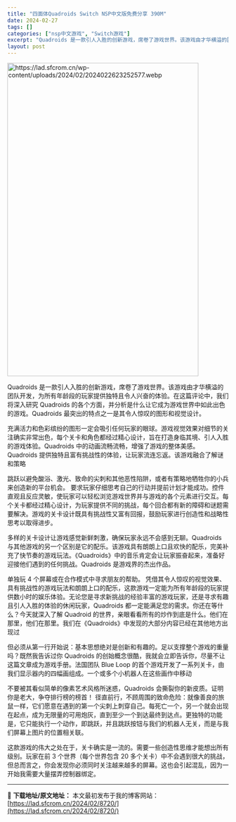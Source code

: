 ```yaml
---
title: "四面体Quadroids Switch NSP中文版免费分享 390M"
date: 2024-02-27
tags: []
categories: ["nsp中文游戏", "Switch游戏"]
excerpt: "Quadroids 是一款引人入胜的创新游戏，席卷了游戏世界。该游戏由才华横溢的团队开发，为所有年龄段的玩家提供独特且令人兴奋的体验。在这篇评论中，我们将深入研究 Quadroids 的各个方面，并分析是什么让它成为游戏世界中如此出色的游戏。Quadroids 最突出的特点之一是其令人惊叹的图形和视&hellip;"
layout: post
---
```


<img class="shrinkToFit aligncenter" src="https://lad.sfcrom.cn/wp-content/uploads/2024/02/2024022623252577.webp" alt="https://lad.sfcrom.cn/wp-content/uploads/2024/02/2024022623252577.webp" width="435" height="711" />

Quadroids 是一款引人入胜的创新游戏，席卷了游戏世界。该游戏由才华横溢的团队开发，为所有年龄段的玩家提供独特且令人兴奋的体验。在这篇评论中，我们将深入研究 Quadroids 的各个方面，并分析是什么让它成为游戏世界中如此出色的游戏。Quadroids 最突出的特点之一是其令人惊叹的图形和视觉设计。

充满活力和色彩缤纷的图形一定会吸引任何玩家的眼球。游戏视觉效果对细节的关注确实非常出色，每个关卡和角色都经过精心设计，旨在打造身临其境、引人入胜的游戏体验。Quadroids 中的动画流畅流畅，增强了游戏的整体美感。Quadroids 提供独特且富有挑战性的体验，让玩家流连忘返。该游戏融合了解谜和策略

跳跃以避免酸浴、激光、致命的尖刺和其他恶性陷阱，或者有策略地牺牲你的小兵来创造新的平台机会。
要求玩家仔细思考自己的行动并提前计划才能成功。控件直观且反应灵敏，使玩家可以轻松浏览游戏世界并与游戏的各个元素进行交互。每个关卡都经过精心设计，为玩家提供不同的挑战，每个回合都有新的障碍和谜题需要解决。游戏的关卡设计既具有挑战性又富有回报，鼓励玩家进行创造性和战略性思考以取得进步。

多样的关卡设计让游戏感觉新鲜刺激，确保玩家永远不会感到无聊。Quadroids 与其他游戏的另一个区别是它的配乐。该游戏具有朗朗上口且欢快的配乐，完美补充了快节奏的游戏玩法。《Quadroids》中的音乐肯定会让玩家振奋起来，准备好迎接他们遇到的任何挑战。Quadroids 是游戏界的杰出作品。

单独玩 4 个屏幕或在合作模式中寻求朋友的帮助。
凭借其令人惊叹的视觉效果、具有挑战性的游戏玩法和朗朗上口的配乐，这款游戏一定能为所有年龄段的玩家提供数小时的娱乐体验。无论您是寻求新挑战的经验丰富的游戏玩家，还是寻求有趣且引人入胜的体验的休闲玩家，Quadroids 都一定能满足您的需求。你还在等什么？今天就深入了解 Quadroid 的世界，亲眼看看所有的炒作到底是什么。他们在那里，他们在那里。我们在《Quadroids》中发现的大部分内容已经在其他地方出现过

但必须从第一行开始说：基本思想绝对是创新和有趣的。足以支撑整个游戏的重量吗？既然我告诉过你 Quadroids 的创始概念很酷，我就会立即告诉你，尽量不让这篇文章成为游戏手册。法国团队 Blue Loop 的首个游戏开发了一系列关卡，由我们显示器内的四幅画组成。一个或多个小机器人在这些画作中移动

不要被其看似简单的像素艺术风格所迷惑，Quadroids 会撕裂你的新皮质。证明你是老大，争夺排行榜的榜首！
径直前行，不顾周围的致命危险：就像善良的旅鼠一样，它们愿意在遇到的第一个尖刺上刺穿自己。每死亡一个，另一个就会出现在起点，成为无限量的可用炮灰，直到至少一个到达最终到达点。更独特的功能是，它只能执行一个动作，即跳跃，并且跳跃按钮与我们的机器人无关，而是与我们屏幕上图片的位置相关联。

这款游戏的伟大之处在于，关卡确实是一流的。需要一些创造性思维才能想出所有级别。玩家在前 3 个世界（每个世界包含 20 多个关卡）中不会遇到很大的挑战，但总而言之，你会发现你必须同时关注越来越多的屏幕。这也会引起混乱，因为一开始我需要大量摆弄控制器绑定。

---
📖 **下载地址/原文地址：** 本文最初发布于我的博客网站：[https://lad.sfcrom.cn/2024/02/8720/](https://lad.sfcrom.cn/2024/02/8720/)
